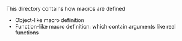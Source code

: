 This directory contains how macros are defined
- Object-like macro  definition
- Function-like macro definition: which contain arguments like real functions 
